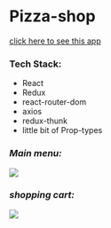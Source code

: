 <h1> Pizza-shop</h1>

 <a href='https://pizza-shop-reat.herokuapp.com/'> click here to see this app<a/>
 
<h3>Tech Stack: </h3>

<ul>
<li> React </li>
<li> Redux </li>
<li> react-router-dom </li>
<li> axios </li>
<li> redux-thunk </li>
<li> little bit of Prop-types </li>
</ul>
 

<h3><i> Main menu: </i></h3>
<img src='https://user-images.githubusercontent.com/63980696/123979101-180b9c00-d9c9-11eb-90ce-31be80a73cc2.png'/>

<h3><i> shopping cart: </i></h3>
<img src='https://user-images.githubusercontent.com/63980696/123979155-23f75e00-d9c9-11eb-8306-e0ff7dbad3db.png'/>

